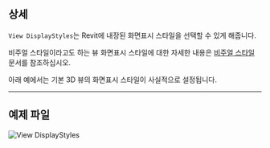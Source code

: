 ## 상세
`View DisplayStyles`는 Revit에 내장된 화면표시 스타일을 선택할 수 있게 해줍니다.

비주얼 스타일이라고도 하는 뷰 화면표시 스타일에 대한 자세한 내용은 [비주얼 스타일](https://help.autodesk.com/view/RVT/2025/KOR/?guid=GUID-12C2D6B0-71ED-490E-9CC6-AD3C635F092B) 문서를 참조하십시오.

아래 예에서는 기본 3D 뷰의 화면표시 스타일이 사실적으로 설정됩니다.
___
## 예제 파일

![View DisplayStyles](./DSRevitNodesUI.ViewDisplayStyles_img.jpg)

